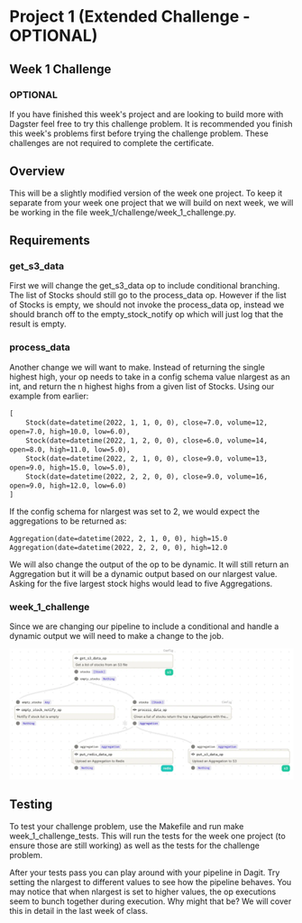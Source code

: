 # Project 1 (Extended Challenge - OPTIONAL)

## Week 1 Challenge 
### OPTIONAL
If you have finished this week's project and are looking to build more with Dagster feel free to try this challenge problem. It is recommended you finish this week's problems first before trying the challenge problem. These challenges are not required to complete the certificate.

## Overview
This will be a slightly modified version of the week one project. To keep it separate from your week one project that we will build on next week, we will be working in the file week_1/challenge/week_1_challenge.py.

## Requirements

### get_s3_data


First we will change the get_s3_data op to include conditional branching. The list of Stocks should still go to the process_data op. However if the list of Stocks is empty, we should not invoke the process_data op, instead we should branch off to the empty_stock_notify op which will just log that the result is empty.

### process_data

Another change we will want to make. Instead of returning the single highest high, your op needs to take in a config schema value nlargest as an int, and return the n highest highs from a given list of Stocks. Using our example from earlier:

```
[
    Stock(date=datetime(2022, 1, 1, 0, 0), close=7.0, volume=12, open=7.0, high=10.0, low=6.0),
    Stock(date=datetime(2022, 1, 2, 0, 0), close=6.0, volume=14, open=8.0, high=11.0, low=5.0),
    Stock(date=datetime(2022, 2, 1, 0, 0), close=9.0, volume=13, open=9.0, high=15.0, low=5.0),
    Stock(date=datetime(2022, 2, 2, 0, 0), close=9.0, volume=16, open=9.0, high=12.0, low=6.0)
]
```

If the config schema for nlargest was set to 2, we would expect the aggregations to be returned as:

```
Aggregation(date=datetime(2022, 2, 1, 0, 0), high=15.0
Aggregation(date=datetime(2022, 2, 2, 0, 0), high=12.0
```

We will also change the output of the op to be dynamic. It will still return an Aggregation but it will be a dynamic output based on our nlargest value. Asking for the five largest stock highs would lead to five Aggregations.

### week_1_challenge

Since we are changing our pipeline to include a conditional and handle a dynamic output we will need to make a change to the job.

![alt-text](img_01c_01.png)

## Testing
To test your challenge problem, use the Makefile and run make week_1_challenge_tests. This will run the tests for the week one project (to ensure those are still working) as well as the tests for the challenge problem.

After your tests pass you can play around with your pipeline in Dagit. Try setting the nlargest to different values to see how the pipeline behaves. You may notice that when nlargest is set to higher values, the op executions seem to bunch together during execution. Why might that be? We will cover this in detail in the last week of class. 